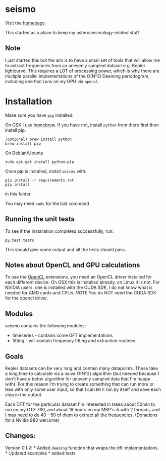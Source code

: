 seismo
======

Visit the [homepage](http://ezietsman.github.io/seismo)


This started as a place to keep my asteroseismology-related stuff

## Note

I just started this but the aim is to have a small set of tools that will allow
me to extract frequencies from an unevenly sampled dataset e.g. Kepler
lightcurve. This requires a LOT of processing power, which is why there are
multiple parallel implementations of the O(N^2) Deeming periodogram, including
one that runs on my GPU via `opencl`.


# Installation

Make sure you have `pip` installed.

On OSX I use [homebrew](http://brew.sh/). If you have not, install `python` from there first then install pip.

    (optional) brew install python
    brew install pip

On Debian/Ubuntu

    sudo apt-get install python-pip
    
Once pip is installed, install `seismo` with:

    pip install -r requirements.txt
    pip install .

in this folder.

You may need `sudo` for the last command


## Running the unit tests

To see if the installation completed successfully, run:

    py.test tests

This should give some output and all the tests should pass.


## Notes about OpenCL and GPU calculations

To use the [OpenCL](https://www.khronos.org/opencl/) extensions, you need an
OpenCL driver installed for each different device. On OSX this is installed
already, on Linux it is not. For NVIDIA users, one is installed with the CUDA
SDK, I do not know what is needed for AMD cards and CPUs. *NOTE* You do NOT
need the CUDA SDK for the opencl driver.


## Modules

seismo contains the following modules:

* timeseries - contains some DFT implementations
* fitting - will contain frequency fitting and extraction routines


## Goals

Kepler datasets can be very long and contain many datapoints. These take a long
time to calculate via a naive O(N^2) algorithm (but needed because I don't have
a better algorithm for unevenly sampled data that I'm happy with). For this
reason I'm trying to create something that can run more or less with only some
user input, so that I can let it run by itself and save each step in the
output.

Each DFT for the particular dataset I'm interested in takes about 50min to run
on my GTX 760, and about 16 hours on my MBP's i5 with 2 threads, and I may need
to do 40 - 50 of them to extract all the frequencies. (Donations for a Nvidia
980 welcome)


## Changes:

Version 0.1.2:
    * Added `deeming` function that wraps the dft implementations.
    * Updated examples
    * added tests
